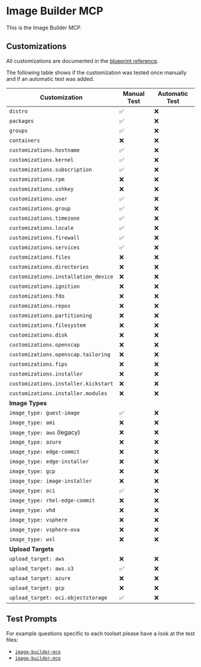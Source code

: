 # Image Builder MCP

This is the Image Builder MCP.

## Customizations

All customizations are documented in the [blueprint reference](https://osbuild.org/docs/user-guide/blueprint-reference/).

The following table shows if the customization was tested once manually and if an automatic test was added.

| Customization | Manual Test | Automatic Test |
|---------------|-------------|----------------|
| `distro` | ✅ | ❌ |
| `packages` | ✅ | ❌ |
| `groups` | ✅ | ❌ |
| `containers` | ❌ | ❌ |
| `customizations.hostname` | ✅ | ❌ |
| `customizations.kernel` | ✅ | ❌ |
| `customizations.subscription` | ✅ | ❌ |
| `customizations.rpm` | ❌ | ❌ |
| `customizations.sshkey` | ❌ | ❌ |
| `customizations.user` | ✅ | ❌ |
| `customizations.group` | ✅ | ❌ |
| `customizations.timezone` | ✅ | ❌ |
| `customizations.locale` | ✅ | ❌ |
| `customizations.firewall` | ✅ | ❌ |
| `customizations.services` | ✅ | ❌ |
| `customizations.files` | ❌ | ❌ |
| `customizations.directories` | ❌ | ❌ |
| `customizations.installation_device` | ❌ | ❌ |
| `customizations.ignition` | ❌ | ❌ |
| `customizations.fdo` | ❌ | ❌ |
| `customizations.repos` | ❌ | ❌ |
| `customizations.partitioning` | ❌ | ❌ |
| `customizations.filesystem` | ❌ | ❌ |
| `customizations.disk` | ❌ | ❌ |
| `customizations.openscap` | ❌ | ❌ |
| `customizations.openscap.tailoring` | ❌ | ❌ |
| `customizations.fips` | ❌ | ❌ |
| `customizations.installer` | ❌ | ❌ |
| `customizations.installer.kickstart` | ❌ | ❌ |
| `customizations.installer.modules` | ❌ | ❌ |
| **Image Types** | | |
| `image_type: guest-image` | ✅ | ❌ |
| `image_type: ami` | ❌ | ❌ |
| `image_type: aws` (legacy) | ❌ | ❌ |
| `image_type: azure` | ❌ | ❌ |
| `image_type: edge-commit` | ❌ | ❌ |
| `image_type: edge-installer` | ❌ | ❌ |
| `image_type: gcp` | ❌ | ❌ |
| `image_type: image-installer` | ❌ | ❌ |
| `image_type: oci` | ✅ | ❌ |
| `image_type: rhel-edge-commit` | ❌ | ❌ |
| `image_type: vhd` | ❌ | ❌ |
| `image_type: vsphere` | ❌ | ❌ |
| `image_type: vsphere-ova` | ❌ | ❌ |
| `image_type: wsl` | ❌ | ❌ |
| **Upload Targets** | | |
| `upload_target: aws` | ❌ | ❌ |
| `upload_target: aws.s3` | ✅ | ❌ |
| `upload_target: azure` | ❌ | ❌ |
| `upload_target: gcp` | ❌ | ❌ |
| `upload_target: oci.objectstorage` | ✅ | ❌ |


## Test Prompts

For example questions specific to each toolset please have a look at the test files:

 * [`image-builder-mcp`](tests/test_llm_integration_easy.py#L20)
 * [`image-builder-mcp`](tests/test_llm_integration_hard.py#L16)
